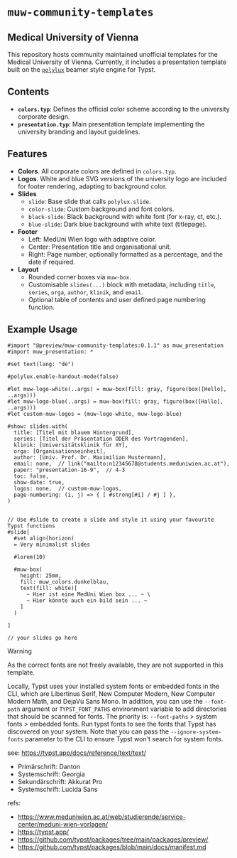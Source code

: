 # `muw-community-templates`
## Medical University of Vienna

This repository hosts community maintained unofficial templates for the Medical University of Vienna. Currently, it includes a presentation template built on the [`polylux`](https://typst.app/universe/package/polylux/) beamer style engine for Typst.

## Contents

* **`colors.typ`**: Defines the official color scheme according to the university corporate design.
* **`presentation.typ`**: Main presentation template implementing the university branding and layout guidelines.

## Features

* **Colors**. All corporate colors are defined in `colors.typ`.
* **Logos**. White and blue SVG versions of the university logo are included for footer rendering, adapting to background color.
* **Slides**  
  * `slide`: Base slide that calls `polylux.slide`.  
  * `color-slide`: Custom background and font colors.  
  * `black-slide`: Black background with white font (for x-ray, ct, etc.).  
  * `blue-slide`: Dark blue background with white text (titlepage).  
* **Footer**  
  * Left: MedUni Wien logo with adaptive color.  
  * Center: Presentation title and organisational unit.  
  * Right: Page number, optionally formatted as a percentage, and the date if required.  
* **Layout**  
  * Rounded corner boxes via `muw-box`.  
  * Customisable `slides(...)` block with metadata, including `title`, `series`, `orga`, `author`, `klinik`, and `email`.  
  * Optional table of contents and user defined page numbering function.  

## Example Usage

```typst
#import "@preview/muw-community-templates:0.1.1" as muw_presentation
#import muw_presentation: *

#set text(lang: "de")

#polylux.enable-handout-mode(false)

#let muw-logo-white(..args) = muw-box(fill: gray, figure(box([Hello], ..args)))
#let muw-logo-blue(..args) = muw-box(fill: gray, figure(box([Hallo], ..args)))
#let custom-muw-logos = (muw-logo-white, muw-logo-blue)

#show: slides.with(
  title: [Titel mit blauem Hintergrund],
  series: [Titel der Präsentation ODER des Vortragenden],
  klinik: [Universitätsklinik für XY],
  orga: [Organisationseinheit],
  author: [Univ. Prof. Dr. Maximilian Mustermann],
  email: none,  // link("mailto:n12345678@students.meduniwien.ac.at"),
  paper: "presentation-16-9",  // 4-3
  toc: false,
  show-date: true,
  logos: none,  // custom-muw-logos,
  page-numbering: (i, j) => { [ #strong[#i] / #j ] },
)


// Use #slide to create a slide and style it using your favourite Typst functions
#slide[
  #set align(horizon)
  = Very minimalist slides

  #lorem(10)

  #muw-box(
    height: 25mm,
    fill: muw_colors.dunkelblau,
    text(fill: white)[
      ~ Hier ist eine MedUni Wien box ... ~ \
      ~ Hier könnte auch ein bild sein ... ~
    ]
  )

]

// your slides go here
```

> [!WARNING]
>
> As the correct fonts are not freely available, they are not supported in this template.
>
> Locally, Typst uses your installed system fonts or embedded fonts in the CLI, which are Libertinus Serif, New Computer Modern,
> New Computer Modern Math, and DejaVu Sans Mono. In addition, you can use the `--font-path` argument or `TYPST_FONT_PATHS` environment
> variable to add directories that should be scanned for fonts. The priority is: `--font-paths` > system fonts > embedded fonts.
> Run typst fonts to see the fonts that Typst has discovered on your system. Note that you can pass the `--ignore-system-fonts` parameter
> to the CLI to ensure Typst won't search for system fonts.
>
> see: https://typst.app/docs/reference/text/text/
>
>
> - Primärschrift: Danton
> - Systemschrift: Georgia
> - Sekundärschrift: Akkurat Pro
> - Systemschrift: Lucida Sans
>



refs:
- https://www.meduniwien.ac.at/web/studierende/service-center/meduni-wien-vorlagen/
- https://typst.app/
- https://github.com/typst/packages/tree/main/packages/preview/
- https://github.com/typst/packages/blob/main/docs/manifest.md




